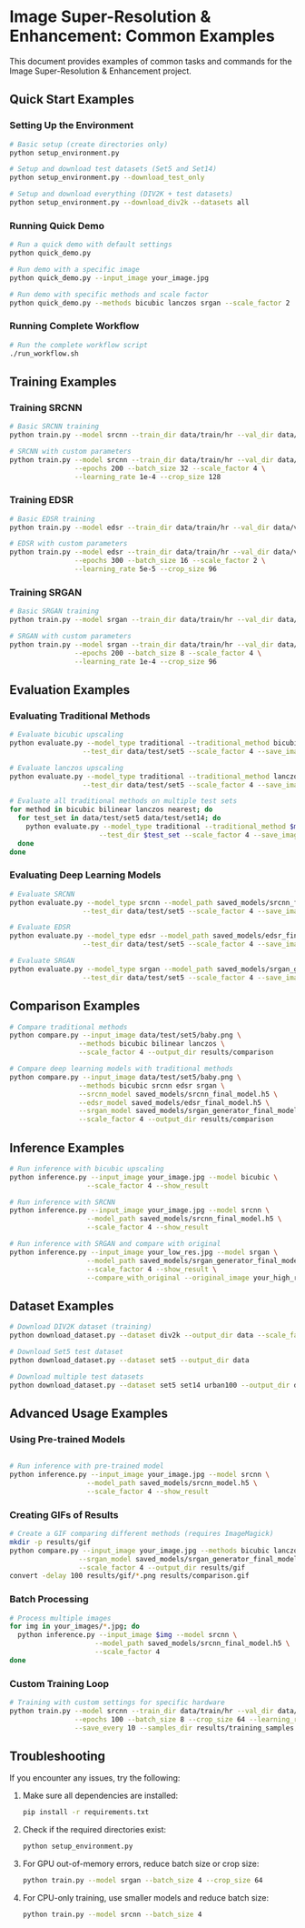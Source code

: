 # Image Super-Resolution & Enhancement: Common Examples

This document provides examples of common tasks and commands for the Image Super-Resolution & Enhancement project.

## Quick Start Examples

### Setting Up the Environment

```bash
# Basic setup (create directories only)
python setup_environment.py

# Setup and download test datasets (Set5 and Set14)
python setup_environment.py --download_test_only

# Setup and download everything (DIV2K + test datasets)
python setup_environment.py --download_div2k --datasets all
```

### Running Quick Demo

```bash
# Run a quick demo with default settings
python quick_demo.py

# Run demo with a specific image
python quick_demo.py --input_image your_image.jpg

# Run demo with specific methods and scale factor
python quick_demo.py --methods bicubic lanczos srgan --scale_factor 2
```

### Running Complete Workflow

```bash
# Run the complete workflow script
./run_workflow.sh
```

## Training Examples

### Training SRCNN

```bash
# Basic SRCNN training
python train.py --model srcnn --train_dir data/train/hr --val_dir data/val/hr --epochs 100

# SRCNN with custom parameters
python train.py --model srcnn --train_dir data/train/hr --val_dir data/val/hr \
                --epochs 200 --batch_size 32 --scale_factor 4 \
                --learning_rate 1e-4 --crop_size 128
```

### Training EDSR

```bash
# Basic EDSR training
python train.py --model edsr --train_dir data/train/hr --val_dir data/val/hr --epochs 100

# EDSR with custom parameters
python train.py --model edsr --train_dir data/train/hr --val_dir data/val/hr \
                --epochs 300 --batch_size 16 --scale_factor 2 \
                --learning_rate 5e-5 --crop_size 96
```

### Training SRGAN

```bash
# Basic SRGAN training
python train.py --model srgan --train_dir data/train/hr --val_dir data/val/hr --epochs 100

# SRGAN with custom parameters
python train.py --model srgan --train_dir data/train/hr --val_dir data/val/hr \
                --epochs 200 --batch_size 8 --scale_factor 4 \
                --learning_rate 1e-4 --crop_size 96
```

## Evaluation Examples

### Evaluating Traditional Methods

```bash
# Evaluate bicubic upscaling
python evaluate.py --model_type traditional --traditional_method bicubic \
                  --test_dir data/test/set5 --scale_factor 4 --save_images

# Evaluate lanczos upscaling
python evaluate.py --model_type traditional --traditional_method lanczos \
                  --test_dir data/test/set5 --scale_factor 4 --save_images

# Evaluate all traditional methods on multiple test sets
for method in bicubic bilinear lanczos nearest; do
  for test_set in data/test/set5 data/test/set14; do
    python evaluate.py --model_type traditional --traditional_method $method \
                      --test_dir $test_set --scale_factor 4 --save_images
  done
done
```

### Evaluating Deep Learning Models

```bash
# Evaluate SRCNN
python evaluate.py --model_type srcnn --model_path saved_models/srcnn_final_model.h5 \
                  --test_dir data/test/set5 --scale_factor 4 --save_images

# Evaluate EDSR
python evaluate.py --model_type edsr --model_path saved_models/edsr_final_model.h5 \
                  --test_dir data/test/set5 --scale_factor 4 --save_images

# Evaluate SRGAN
python evaluate.py --model_type srgan --model_path saved_models/srgan_generator_final_model.h5 \
                  --test_dir data/test/set5 --scale_factor 4 --save_images
```

## Comparison Examples

```bash
# Compare traditional methods
python compare.py --input_image data/test/set5/baby.png \
                 --methods bicubic bilinear lanczos \
                 --scale_factor 4 --output_dir results/comparison

# Compare deep learning models with traditional methods
python compare.py --input_image data/test/set5/baby.png \
                 --methods bicubic srcnn edsr srgan \
                 --srcnn_model saved_models/srcnn_final_model.h5 \
                 --edsr_model saved_models/edsr_final_model.h5 \
                 --srgan_model saved_models/srgan_generator_final_model.h5 \
                 --scale_factor 4 --output_dir results/comparison
```

## Inference Examples

```bash
# Run inference with bicubic upscaling
python inference.py --input_image your_image.jpg --model bicubic \
                   --scale_factor 4 --show_result

# Run inference with SRCNN
python inference.py --input_image your_image.jpg --model srcnn \
                   --model_path saved_models/srcnn_final_model.h5 \
                   --scale_factor 4 --show_result

# Run inference with SRGAN and compare with original
python inference.py --input_image your_low_res.jpg --model srgan \
                   --model_path saved_models/srgan_generator_final_model.h5 \
                   --scale_factor 4 --show_result \
                   --compare_with_original --original_image your_high_res.jpg
```

## Dataset Examples

```bash
# Download DIV2K dataset (training)
python download_dataset.py --dataset div2k --output_dir data --scale_factor 4

# Download Set5 test dataset
python download_dataset.py --dataset set5 --output_dir data

# Download multiple test datasets
python download_dataset.py --dataset set5 set14 urban100 --output_dir data
```

## Advanced Usage Examples

### Using Pre-trained Models

```bash

# Run inference with pre-trained model
python inference.py --input_image your_image.jpg --model srcnn \
                   --model_path saved_models/srcnn_model.h5 \
                   --scale_factor 4 --show_result
```

### Creating GIFs of Results

```bash
# Create a GIF comparing different methods (requires ImageMagick)
mkdir -p results/gif
python compare.py --input_image your_image.jpg --methods bicubic lanczos srgan \
                 --srgan_model saved_models/srgan_generator_final_model.h5 \
                 --scale_factor 4 --output_dir results/gif
convert -delay 100 results/gif/*.png results/comparison.gif
```

### Batch Processing

```bash
# Process multiple images
for img in your_images/*.jpg; do
  python inference.py --input_image $img --model srcnn \
                     --model_path saved_models/srcnn_final_model.h5 \
                     --scale_factor 4
done
```

### Custom Training Loop

```bash
# Training with custom settings for specific hardware
python train.py --model srcnn --train_dir data/train/hr --val_dir data/val/hr \
                --epochs 100 --batch_size 8 --crop_size 64 --learning_rate 1e-4 \
                --save_every 10 --samples_dir results/training_samples
```

## Troubleshooting

If you encounter any issues, try the following:

1. Make sure all dependencies are installed:
   ```bash
   pip install -r requirements.txt
   ```

2. Check if the required directories exist:
   ```bash
   python setup_environment.py
   ```

3. For GPU out-of-memory errors, reduce batch size or crop size:
   ```bash
   python train.py --model srgan --batch_size 4 --crop_size 64
   ```

4. For CPU-only training, use smaller models and reduce batch size:
   ```bash
   python train.py --model srcnn --batch_size 4
   ``` 